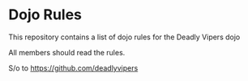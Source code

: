 Dojo Rules
==========

This repository contains a list of dojo rules for the Deadly Vipers dojo

All members should read the rules.

S/o to https://github.com/deadlyvipers

